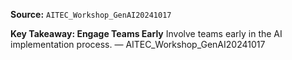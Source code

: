 **Source:** `AITEC_Workshop_GenAI20241017`

**Key Takeaway: Engage Teams Early**
Involve teams early in the AI implementation process. — AITEC_Workshop_GenAI20241017
